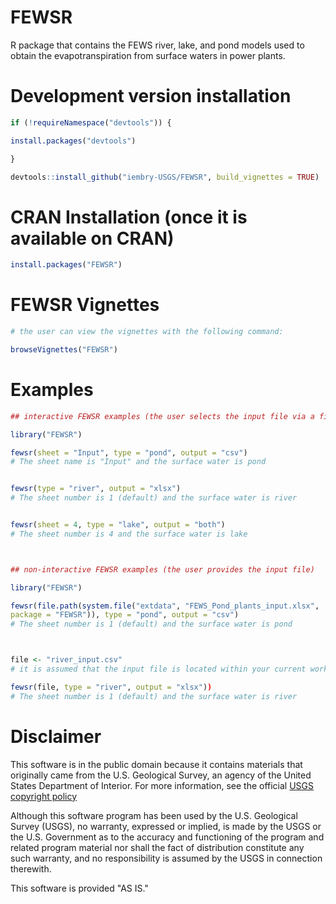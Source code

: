 # FEWSR

R package that contains the FEWS river, lake, and pond models used to obtain the evapotranspiration from surface waters in power plants.


# Development version installation
```R
if (!requireNamespace("devtools")) {

install.packages("devtools")

}

devtools::install_github("iembry-USGS/FEWSR", build_vignettes = TRUE)
```



# CRAN Installation (once it is available on CRAN)

```R
install.packages("FEWSR")
```



# FEWSR Vignettes

```R
# the user can view the vignettes with the following command:

browseVignettes("FEWSR")
```



# Examples

```R
## interactive FEWSR examples (the user selects the input file via a file dialog)

library("FEWSR")

fewsr(sheet = "Input", type = "pond", output = "csv")
# The sheet name is "Input" and the surface water is pond


fewsr(type = "river", output = "xlsx")
# The sheet number is 1 (default) and the surface water is river


fewsr(sheet = 4, type = "lake", output = "both")
# The sheet number is 4 and the surface water is lake



## non-interactive FEWSR examples (the user provides the input file)

library("FEWSR")

fewsr(file.path(system.file("extdata", "FEWS_Pond_plants_input.xlsx",
package = "FEWSR")), type = "pond", output = "csv")
# The sheet number is 1 (default) and the surface water is pond



file <- "river_input.csv"
# it is assumed that the input file is located within your current working directory

fewsr(file, type = "river", output = "xlsx"))
# The sheet number is 1 (default) and the surface water is river
```



# Disclaimer

This software is in the public domain because it contains materials that originally came from the U.S. Geological Survey, an agency of the United States Department of Interior. For more information, see the official [USGS copyright policy](http://www.usgs.gov/visual-id/credit_usgs.html#copyright)

Although this software program has been used by the U.S. Geological Survey (USGS), no warranty, expressed or implied, is made by the USGS or the U.S. Government as to the accuracy and functioning of the program and related program material nor shall the fact of distribution constitute any such warranty, and no responsibility is assumed by the USGS in connection therewith.

This software is provided "AS IS."